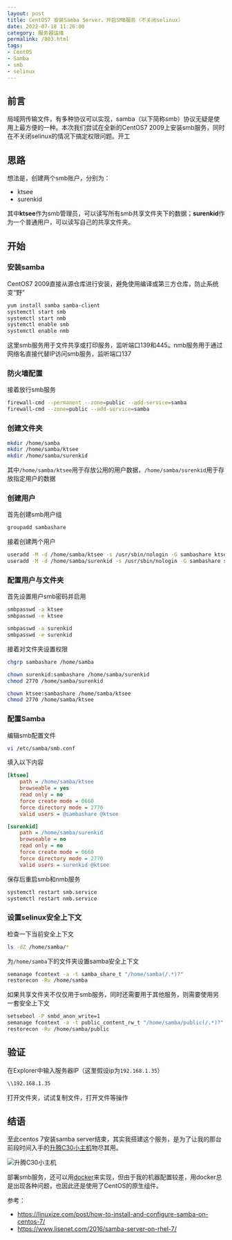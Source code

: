 ```yaml
---
layout: post
title: CentOS7 安装Samba Server，开启SMB服务（不关闭selinux）
date: 2022-07-18 11:26:00
category: 服务器运维
permalink: /803.html
tags:
- CentOS
- Samba
- smb
- selinux
---
```


## 前言

局域网传输文件，有多种协议可以实现，samba（以下简称smb）协议无疑是使用上最方便的一种。本次我们尝试在全新的CentOS7 2009上安装smb服务，同时在不关闭selinux的情况下搞定权限问题。开工

<!-- more -->

## 思路

想法是，创建两个smb账户，分别为：

- ktsee
- surenkid

其中**ktsee**作为smb管理员，可以读写所有smb共享文件夹下的数据；**surenkid**作为一个普通用户，可以读写自己的共享文件夹。

## 开始

### 安装samba

CentOS7 2009直接从源仓库进行安装，避免使用编译或第三方仓库，防止系统变“野”

```bash
yum install samba samba-client
systemctl start smb
systemctl start nmb
systemctl enable smb
systemctl enable nmb
```

这里smb服务用于文件共享或打印服务，监听端口139和445。nmb服务用于通过网络名直接代替IP访问smb服务，监听端口137

### 防火墙配置

接着放行smb服务

```bash
firewall-cmd --permanent --zone=public --add-service=samba
firewall-cmd --zone=public --add-service=samba
```

### 创建文件夹

```bash
mkdir /home/samba
mkdir /home/samba/ktsee
mkdir /home/samba/surenkid
```

其中`/home/samba/ktsee`用于存放公用的用户数据，`/home/samba/surenkid`用于存放指定用户的数据

### 创建用户

首先创建smb用户组

```bash
groupadd sambashare
```

接着创建两个用户

```bash
useradd -M -d /home/samba/ktsee -s /usr/sbin/nologin -G sambashare ktsee
useradd -M -d /home/samba/surenkid -s /usr/sbin/nologin -G sambashare surenkid
```

### 配置用户与文件夹

首先设置用户smb密码并启用

```bash
smbpasswd -a ktsee
smbpasswd -e ktsee

smbpasswd -a surenkid
smbpasswd -e surenkid
```

接着对文件夹设置权限

```bash
chgrp sambashare /home/samba

chown surenkid:sambashare /home/samba/surenkid
chmod 2770 /home/samba/surenkid

chown ktsee:sambashare /home/samba/ktsee
chmod 2770 /home/samba/ktsee
```

### 配置Samba

编辑smb配置文件

```bash
vi /etc/samba/smb.conf
```

填入以下内容

```ini
[ktsee]
    path = /home/samba/ktsee
    browseable = yes
    read only = no
    force create mode = 0660
    force directory mode = 2770
    valid users = @sambashare @ktsee

[surenkid]
    path = /home/samba/surenkid
    browseable = no
    read only = no
    force create mode = 0660
    force directory mode = 2770
    valid users = surenkid @ktsee
```

保存后重启smb和nmb服务

```bash
systemctl restart smb.service
systemctl restart nmb.service
```

### 设置selinux安全上下文

检查一下当前安全上下文

```bash
ls -dZ /home/samba/*
```

为`/home/samba`下的文件夹设置samba安全上下文

```bash
semanage fcontext -a -t samba_share_t "/home/samba(/.*)?"
restorecon -Rv /home/samba
```

如果共享文件夹不仅仅用于smb服务，同时还需要用于其他服务，则需要使用另一套安全上下文

```bash
setsebool -P smbd_anon_write=1
semanage fcontext -a -t public_content_rw_t "/home/samba/public(/.*)?"
restorecon -Rv /home/samba/public
```

## 验证

在Explorer中输入服务器IP（这里假设ip为`192.168.1.35`）

```bash
\\192.168.1.35
```

打开文件夹，试试复制文件，打开文件等操作

## 结语

至此centos 7安装samba server结束，其实我搭建这个服务，是为了让我的那台前段时间入手的[升腾C30小主机](https://3sv.ktsee.net/2022/07/c3035nas.html)物尽其用。

![升腾C30小主机](https://static.ktsee.com/s1/2022/7/19/cljbc4yhtb8w.png)

部署smb服务，还可以用[docker](https://hub.docker.com/r/dperson/samba)来实现，但由于我的机器配置较差，用docker总是出现各种问题，也因此还是使用了CentOS的原生组件。



参考：

- https://linuxize.com/post/how-to-install-and-configure-samba-on-centos-7/
- https://www.lisenet.com/2016/samba-server-on-rhel-7/